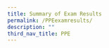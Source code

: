 ```yaml
---
title: Summary of Exam Results
permalink: /PPEexamresults/
description: ""
third_nav_title: PPE
---
```



